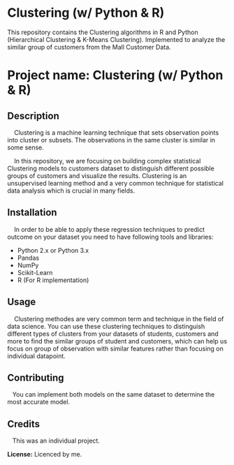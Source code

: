 # Clustering (w/ Python & R)
This repository contains the Clustering algorithms in R and Python (Hierarchical Clustering &amp; K-Means Clustering). Implemented to analyze the similar group of customers from the Mall Customer Data.

# **Project name:** Clustering (w/ Python & R)

## Description
&nbsp;&nbsp;&nbsp;&nbsp;Clustering is a machine learning technique that sets observation points into cluster or subsets. The observations in the same cluster is similar in some sense.

&nbsp;&nbsp;&nbsp;&nbsp;In this repository, we are focusing on building complex statistical Clustering models to customers dataset to distinguish different possible groups of customers  and visualize the results. Clustering is an unsupervised learning method
and a very common technique for statistical data analysis which is crucial in many fields.


## Installation 
&nbsp;&nbsp;&nbsp;&nbsp;In order to be able to apply these regression techniques to predict outcome on your dataset you need to have following tools and libraries:
  * Python 2.x or Python 3.x
  * Pandas
  * NumPy
  * Scikit-Learn
  * R (For R implementation)

## Usage
&nbsp;&nbsp;&nbsp;&nbsp;Clustering methodes are very common term and technique in the field of data science. You can use these clustering techniques to distinguish different types of clusters from your datasets of students, customers and more to find the similar groups of student and customers, 
which can help us focus on group of observation with similar features rather than focusing on individual datapoint.

## Contributing
&nbsp;&nbsp;&nbsp;You can implement both models on the same dataset to determine the most accurate model.

## Credits 
&nbsp;&nbsp;&nbsp;This was an individual project.

**License:** Licenced by me.

